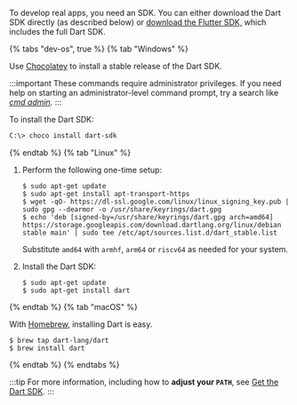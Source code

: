 To develop real apps,
you need an SDK.
You can either download the Dart SDK directly
(as described below)
or [download the Flutter SDK,][]
which includes the full Dart SDK.

[download the Flutter SDK,]: {{site.flutter-docs}}/get-started/install

{% tabs "dev-os", true %}
{% tab "Windows" %}

Use [Chocolatey](https://chocolatey.org) to install a stable release of
the Dart SDK.

:::important
These commands require administrator privileges.
If you need help on starting an administrator-level command prompt,
try a search like
<em><a href="https://www.google.com/search?q=cmd+admin"
target="blank">cmd admin</a>.</em>
:::

To install the Dart SDK:

```ps
C:\> choco install dart-sdk
```

{% endtab %}
{% tab "Linux" %}

 1. Perform the following one-time setup:

    ```console
    $ sudo apt-get update
    $ sudo apt-get install apt-transport-https
    $ wget -qO- https://dl-ssl.google.com/linux/linux_signing_key.pub | sudo gpg --dearmor -o /usr/share/keyrings/dart.gpg
    $ echo 'deb [signed-by=/usr/share/keyrings/dart.gpg arch=amd64] https://storage.googleapis.com/download.dartlang.org/linux/debian stable main' | sudo tee /etc/apt/sources.list.d/dart_stable.list
    ```

    Substitute `amd64` with `armhf`, `arm64` or `riscv64` as needed for your system.

 2. Install the Dart SDK:

    ```console
    $ sudo apt-get update
    $ sudo apt-get install dart
    ```

{% endtab %}
{% tab "macOS" %}

With [Homebrew,](https://brew.sh/)
installing Dart is easy.

```console
$ brew tap dart-lang/dart
$ brew install dart
```

{% endtab %}
{% endtabs %}

:::tip
For more information, including how to **adjust your `PATH`**, see
[Get the Dart SDK](/get-dart).
:::
